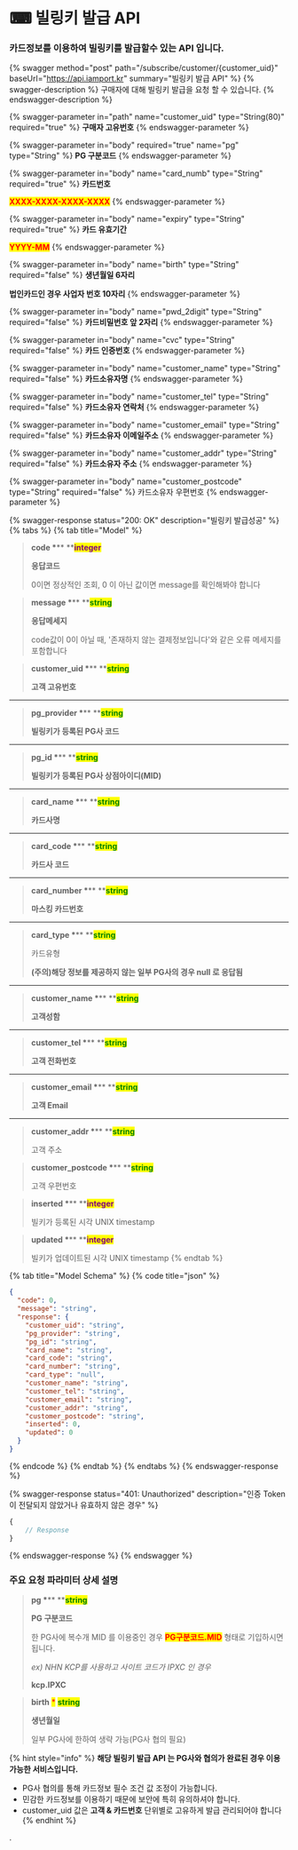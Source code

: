 # ⌨ 빌링키 발급 API

### 카드정보를 이용하여 빌링키를 발급할수 있는 API 입니다.

{% swagger method="post" path="/subscribe/customer/{customer_uid}" baseUrl="https://api.iamport.kr" summary="빌링키 발급 API" %}
{% swagger-description %}
구매자에 대해 빌링키 발급을 요청 할 수 있습니다.
{% endswagger-description %}

{% swagger-parameter in="path" name="customer_uid" type="String(80)" required="true" %}
**구매자 고유번호**
{% endswagger-parameter %}

{% swagger-parameter in="body" required="true" name="pg" type="String" %}
**PG 구분코드**
{% endswagger-parameter %}

{% swagger-parameter in="body" name="card_numb" type="String" required="true" %}
**카드번호**

<mark style="color:red;">**XXXX-XXXX-XXXX-XXXX**</mark>
{% endswagger-parameter %}

{% swagger-parameter in="body" name="expiry" type="String" required="true" %}
**카드 유효기간**

<mark style="color:red;">**YYYY-MM**</mark>
{% endswagger-parameter %}

{% swagger-parameter in="body" name="birth" type="String" required="false" %}
**생년월일 6자리**

**법인카드인 경우 사업자 번호 10자리**
{% endswagger-parameter %}

{% swagger-parameter in="body" name="pwd_2digit" type="String" required="false" %}
**카드비밀번호 앞 2자리**
{% endswagger-parameter %}

{% swagger-parameter in="body" name="cvc" type="String" required="false" %}
**카드 인증번호**
{% endswagger-parameter %}

{% swagger-parameter in="body" name="customer_name" type="String" required="false" %}
**카드소유자명**
{% endswagger-parameter %}

{% swagger-parameter in="body" name="customer_tel" type="String" required="false" %}
**카드소유자 연락처**
{% endswagger-parameter %}

{% swagger-parameter in="body" name="customer_email" type="String" required="false" %}
**카드소유자 이메일주소**
{% endswagger-parameter %}

{% swagger-parameter in="body" name="customer_addr" type="String" required="false" %}
**카드소유자 주소**
{% endswagger-parameter %}

{% swagger-parameter in="body" name="customer_postcode" type="String" required="false" %}
카드소유자 우편번호
{% endswagger-parameter %}

{% swagger-response status="200: OK" description="빌링키 발급성공" %}
{% tabs %}
{% tab title="Model" %}
> **code **<mark style="color:red;">**\***</mark>**  **<mark style="color:purple;">**integer**</mark>
>
> **응답코드**
>
> 0이면 정상적인 조회, 0 이 아닌 값이면 message를 확인해봐야 합니다



> **message **<mark style="color:red;">**\***</mark>**  **<mark style="color:green;">**string**</mark>
>
> **응답메세지**
>
> code값이 0이 아닐 때, '존재하지 않는 결제정보입니다'와 같은 오류 메세지를 포함합니다



> **customer\_uid **<mark style="color:red;">**\***</mark>**  **<mark style="color:green;">**string**</mark>
>
> **고객 고유번호**

****

> **pg\_provider **<mark style="color:red;">**\***</mark>** **<mark style="color:green;">**string**</mark>
>
> **빌링키가 등록된 PG사 코드**

****

> **pg\_id **<mark style="color:red;">**\***</mark>** **<mark style="color:green;">**string**</mark>
>
> **빌링키가 등록된 PG사 상점아이디(MID)**

****

> **card\_name **<mark style="color:red;">**\***</mark>**  **<mark style="color:green;">**string**</mark>
>
> **카드사명**

****

> **card\_code **<mark style="color:red;">**\***</mark>** **<mark style="color:green;">**string**</mark>
>
> **카드사 코드**

****

> **card\_number **<mark style="color:red;">**\***</mark>** **<mark style="color:green;">**string**</mark>
>
> **마스킹 카드번호**

****

> **card\_type **<mark style="color:red;">**\***</mark>** **<mark style="color:green;">**string**</mark>
>
> 카드유형
>
> **(주의)해당 정보를 제공하지 않는 일부 PG사의 경우 null 로 응답됨**

****

> **customer\_name **<mark style="color:red;">**\***</mark>** **<mark style="color:green;">**string**</mark>
>
> **고객성함**

****

> **customer\_tel **<mark style="color:red;">**\***</mark>**  **<mark style="color:green;">**string**</mark>
>
> **고객 전화번호**

****

> **customer\_email **<mark style="color:red;">**\***</mark>** **<mark style="color:green;">**string**</mark>
>
> **고객 Email**

****

> **customer\_addr **<mark style="color:red;">**\***</mark>** **<mark style="color:green;">**string**</mark>
>
> 고객 주소



> **customer\_postcode **<mark style="color:red;">**\***</mark>** **<mark style="color:green;">**string**</mark>
>
> 고객 우편번호



> **inserted **<mark style="color:red;">**\***</mark>** **<mark style="color:purple;">**integer**</mark>
>
> 빌키가 등록된 시각 UNIX timestamp



> **updated **<mark style="color:red;">**\***</mark>** **<mark style="color:purple;">**integer**</mark>
>
> 빌키가 업데이트된 시각 UNIX timestamp
{% endtab %}

{% tab title="Model Schema" %}
{% code title="json" %}
```json
{
  "code": 0,
  "message": "string",
  "response": {
    "customer_uid": "string",
    "pg_provider": "string",
    "pg_id": "string",
    "card_name": "string",
    "card_code": "string",
    "card_number": "string",
    "card_type": "null",
    "customer_name": "string",
    "customer_tel": "string",
    "customer_email": "string",
    "customer_addr": "string",
    "customer_postcode": "string",
    "inserted": 0,
    "updated": 0
  }
}
```
{% endcode %}
{% endtab %}
{% endtabs %}
{% endswagger-response %}

{% swagger-response status="401: Unauthorized" description="인증 Token이 전달되지 않았거나 유효하지 않은 경우" %}
```javascript
{
    // Response
}
```
{% endswagger-response %}
{% endswagger %}

### **주요 요청 파라미터 상세 설명**

> **pg **<mark style="color:red;">**\***</mark>**  **<mark style="color:green;">**string**</mark>
>
> **PG 구분코드**
>
> 한 PG사에 복수개 MID 를 이용중인 경우 <mark style="color:red;">**PG구분코드.MID**</mark> 형태로 기입하시면 됩니다.
>
> _ex) NHN KCP를 사용하고 사이트 코드가 IPXC 인 경우_
>
> **kcp.IPXC**

> **birth** <mark style="color:red;">\*</mark> <mark style="color:green;">**string**</mark>
>
> **생년월일**
>
> 일부 PG사에 한하여 생략 가능(PG사 협의 필요)

{% hint style="info" %}
**해당 빌링키 발급 API 는 PG사와 협의가 완료된 경우 이용 가능한 서비스입니다.**

* PG사 협의를 통해 카드정보 필수 조건 값 조정이 가능합니다.
* 민감한 카드정보를 이용하기 때문에 보안에 특히 유의하셔야 합니다.
* customer\_uid 값은 **고객 & 카드번호** 단위별로 고유하게 발급 관리되어야 합니다
{% endhint %}

.
